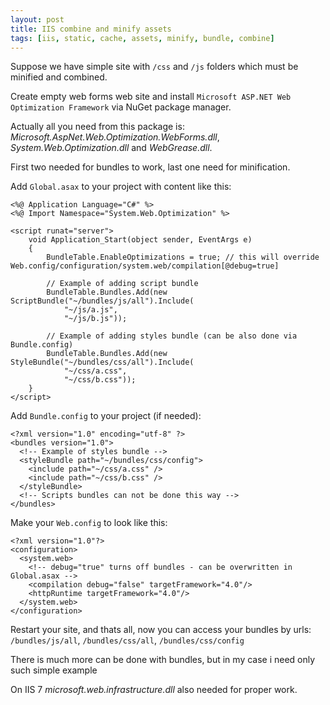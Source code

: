 ```yaml
---
layout: post
title: IIS combine and minify assets
tags: [iis, static, cache, assets, minify, bundle, combine]
---
```


Suppose we have simple site with `/css` and `/js` folders which must be minified and combined.

Create empty web forms web site and install `Microsoft ASP.NET Web Optimization Framework` via NuGet package manager.

Actually all you need from this package is: *Microsoft.AspNet.Web.Optimization.WebForms.dll*, *System.Web.Optimization.dll* and *WebGrease.dll*.

First two needed for bundles to work, last one need for minification.

Add `Global.asax` to your project with content like this:

    <%@ Application Language="C#" %>
    <%@ Import Namespace="System.Web.Optimization" %>

    <script runat="server">
        void Application_Start(object sender, EventArgs e)
        {
            BundleTable.EnableOptimizations = true; // this will override Web.config/configuration/system.web/compilation[@debug=true]

            // Example of adding script bundle
            BundleTable.Bundles.Add(new ScriptBundle("~/bundles/js/all").Include(
                "~/js/a.js",
                "~/js/b.js"));

            // Example of adding styles bundle (can be also done via Bundle.config)
            BundleTable.Bundles.Add(new StyleBundle("~/bundles/css/all").Include(
                "~/css/a.css",
                "~/css/b.css"));
        }
    </script>

Add `Bundle.config` to your project (if needed):

    <?xml version="1.0" encoding="utf-8" ?>
    <bundles version="1.0">
      <!-- Example of styles bundle -->
      <styleBundle path="~/bundles/css/config">
        <include path="~/css/a.css" />
        <include path="~/css/b.css" />
      </styleBundle>
      <!-- Scripts bundles can not be done this way -->
    </bundles>

Make your `Web.config` to look like this:

    <?xml version="1.0"?>
    <configuration>
      <system.web>
        <!-- debug="true" turns off bundles - can be overwritten in Global.asax -->
        <compilation debug="false" targetFramework="4.0"/>
        <httpRuntime targetFramework="4.0"/>
      </system.web>
    </configuration>

Restart your site, and thats all, now you can access your bundles by urls: `/bundles/js/all`, `/bundles/css/all`, `/bundles/css/config`

There is much more can be done with bundles, but in my case i need only such simple example

On IIS 7 *microsoft.web.infrastructure.dll* also needed for proper work.